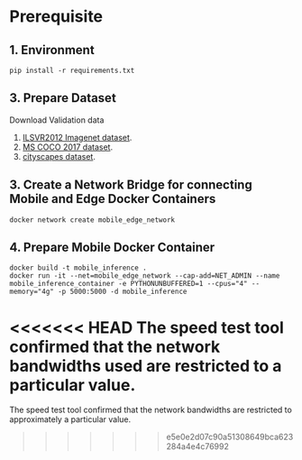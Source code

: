 # Prerequisite

## 1. Environment

```shell
pip install -r requirements.txt
```

## 3. Prepare Dataset

Download Validation data
1. [ILSVR2012 Imagenet dataset](http://www.image-net.org/challenges/LSVRC/2012/downloads).
2. [MS COCO 2017 dataset](https://cocodataset.org/#download).
3. [cityscapes dataset](https://www.cityscapes-dataset.com/downloads/).

## 3. Create a Network Bridge for connecting Mobile and Edge Docker Containers

```shell
docker network create mobile_edge_network
```

## 4. Prepare Mobile Docker Container

```shell
docker build -t mobile_inference .
docker run -it --net=mobile_edge_network --cap-add=NET_ADMIN --name mobile_inference_container -e PYTHONUNBUFFERED=1 --cpus="4" --memory="4g" -p 5000:5000 -d mobile_inference
```

<<<<<<< HEAD
The speed test tool confirmed that the network bandwidths used are restricted to a particular value.
=======
The speed test tool confirmed that the network bandwidths are restricted to approximately a particular value.


>>>>>>> e5e0e2d07c90a51308649bca623284a4e4c76992
